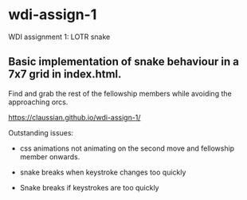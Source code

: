# wdi-assign-1
WDI assignment 1: LOTR snake

## Basic implementation of snake behaviour in a 7x7 grid in index.html.

Find and grab the rest of the fellowship members while avoiding the approaching orcs.

https://claussian.github.io/wdi-assign-1/

Outstanding issues:

* css animations not animating on the second move and fellowship member onwards.

* snake breaks when keystroke changes too quickly

* Snake breaks if keystrokes are too quickly
